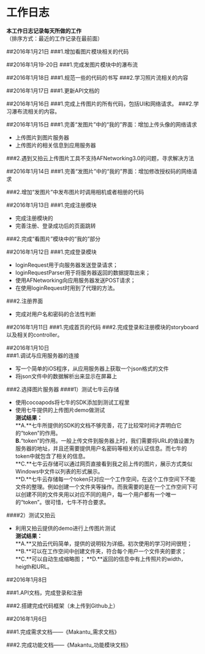 # 工作日志
**本工作日志记录每天所做的工作**  
（排序方式：最近的工作记录在最前面）

##2016年1月21日
###1.增加看图片模块相关的代码

##2016年1月19-20日
###1.完成发图片模块中的瀑布流

##2016年1月18日
###1.规范一些的代码的书写
###2.学习照片流相关的内容

##2016年1月17日
###1.更新API文档的

##2016年1月16日
###1.完成上传图片的所有代码，包括UI和网络请求。
###2.学习瀑布流相关的内容。

##2016年1月15日
###1.完善“发图片”中的“我的”界面：增加上传头像的网络请求

- 上传图片到图片服务器
- 上传图片的相关信息到应用服务器  

###2.遇到又拍云上传图片工具不支持AFNetworking3.0的问题，寻求解决方法

##2016年1月14日
###1.完善“发图片”中的“我的”界面：增加修改授权码的网络请求

###2.增加“发图片”中发布图片时调用相机或者相册的代码

##2016年1月13日
###1.完成注册模块
- 完成注册模块的  
- 完善注册、登录成功后的页面跳转

###2.完成“看图片”模块中的“我的”部分

##2016年1月12日
###1.完成登录模块  

- loginRequest用于向服务器发送登录请求；
- loginRequestParser用于将服务器返回的数据提取出来；
- 使用AFNetworking向应用服务器发送POST请求；
- 在使用loginRequest时用到了代理的方法。  

###2.注册界面

- 完成对用户名和密码的合法性判断

##2016年1月11日
###1.完成首页的代码
###2.完成登录和注册模块的storyboard以及相关的controller。


##2016年1月10日  
###1.调试与应用服务器的连接  
- 写一个简单的iOS程序，从应用服务器上获取一个json格式的文件
- 将json文件中的数据解析出来显示在屏幕上  

###2.选择图片服务器
####1）测试七牛云存储  

- 使用cocoapods将七牛的SDK添加到测试工程里
- 使用七牛提供的上传图片demo做测试  
**测试结果：**  
**A.**七牛所提供的SDK的文档不够完善，花了比较常时间才弄明白它的“token”的作用。  
**B.**“token”的作用。一般上传文件到服务器上时，我们需要将URL的值设置为服务器的地址，并且还需要提供用户名密码等相关的认证信息。而七牛的token中就包含了相关的信息。  
**C.**七牛云存储可以通过网页直接看到我之前上传的图片，展示方式类似Windows中文件以列表的形式展示。  
**D.**七牛云存储每一个token只对应一个工作空间，在这个工作空间下不能文件的整理。例如创建一个文件夹等操作。而我需要的是在一个工作空间下可以创建不同的文件夹用以对应不同的用户，每一个用户都有一个唯一的“token”。很可惜，七牛不符合要求。

####2）测试又拍云

- 利用又拍云提供的demo进行上传图片测试  
**测试结果：**  
**A.**又拍云代码简单，提供的说明较为详细。初次使用的学习时间很短；  
**B.**可以在工作空间中创建文件夹，符合每个用户一个文件夹的要求；
**C.**可以自动生成缩略图；
**D.**返回的信息中有上传照片的width，heigth和URL。


##2016年1月8日

###1.API文档，完成登录和注册

###2.搭建完成代码框架（未上传到Github上）


##2016年1月6日

###1.完成需求文档——《Makantu_需求文档》

###2.完成功能文档——《Makantu_功能模块文档》